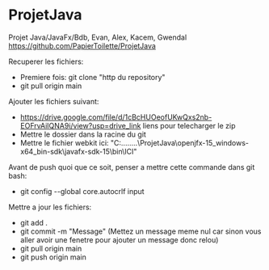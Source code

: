 # ProjetJava
Projet Java/JavaFx/Bdb, Evan, Alex, Kacem, Gwendal
https://github.com/PapierToilette/ProjetJava

Recuperer les fichiers:
- Premiere fois: git clone "http du repository"
- git pull origin main

Ajouter les fichiers suivant:
- https://drive.google.com/file/d/1cBcHUOeofUKwQxs2nb-EOFrvAiIQNA9i/view?usp=drive_link liens pour telecharger le zip
- Mettre le dossier dans la racine du git
- Mettre le fichier webkit ici: "C:\........\ProjetJava\openjfx-15_windows-x64_bin-sdk\javafx-sdk-15\bin\ICI"

Avant de push quoi que ce soit, penser a mettre cette commande dans git bash:
- git config --global core.autocrlf input

Mettre a jour les fichiers:
- git add .
- git commit -m "Message" (Mettez un message meme nul car sinon vous aller avoir une fenetre pour ajouter un message donc relou)
- git pull origin main
- git push origin main